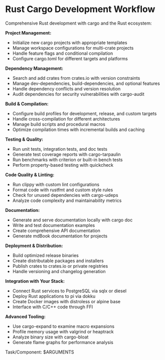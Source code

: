 # Rust Cargo Development Workflow

Comprehensive Rust development with cargo and the Rust ecosystem:

**Project Management:**
- Initialize new cargo projects with appropriate templates
- Manage workspace configurations for multi-crate projects
- Handle feature flags and conditional compilation
- Configure cargo.toml for different targets and platforms

**Dependency Management:**
- Search and add crates from crates.io with version constraints
- Manage dev-dependencies, build-dependencies, and optional features
- Handle dependency conflicts and version resolution
- Audit dependencies for security vulnerabilities with cargo-audit

**Build & Compilation:**
- Configure build profiles for development, release, and custom targets
- Handle cross-compilation for different architectures
- Manage build scripts and procedural macros
- Optimize compilation times with incremental builds and caching

**Testing & Quality:**
- Run unit tests, integration tests, and doc tests
- Generate test coverage reports with cargo-tarpaulin
- Run benchmarks with criterion or built-in bench tests
- Perform property-based testing with quickcheck

**Code Quality & Linting:**
- Run clippy with custom lint configurations
- Format code with rustfmt and custom style rules
- Check for unused dependencies with cargo-udeps
- Analyze code complexity and maintainability metrics

**Documentation:**
- Generate and serve documentation locally with cargo doc
- Write and test documentation examples
- Create comprehensive API documentation
- Generate mdBook documentation for projects

**Deployment & Distribution:**
- Build optimized release binaries
- Create distributable packages and installers
- Publish crates to crates.io or private registries
- Handle versioning and changelog generation

**Integration with Your Stack:**
- Connect Rust services to PostgreSQL via sqlx or diesel
- Deploy Rust applications to pi via dokku
- Create Docker images with distroless or alpine base
- Interface with C/C++ code through FFI

**Advanced Tooling:**
- Use cargo-expand to examine macro expansions
- Profile memory usage with valgrind or heaptrack
- Analyze binary size with cargo-bloat
- Generate flame graphs for performance analysis

Task/Component: $ARGUMENTS

